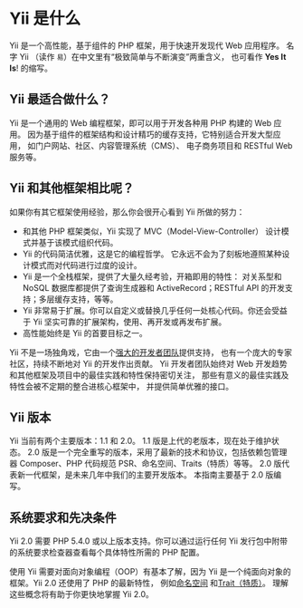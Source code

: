 Yii 是什么
===========

Yii 是一个高性能，基于组件的 PHP 框架，用于快速开发现代 Web 应用程序。
名字 Yii （读作 `易`）在中文里有“极致简单与不断演变”两重含义，
也可看作 **Yes It Is**! 的缩写。


Yii 最适合做什么？
---------------------

Yii 是一个通用的 Web 编程框架，即可以用于开发各种用 PHP 构建的 Web 应用。
因为基于组件的框架结构和设计精巧的缓存支持，它特别适合开发大型应用，
如门户网站、社区、内容管理系统（CMS）、
电子商务项目和 RESTful Web 服务等。


Yii 和其他框架相比呢？
-------------------------------------------

如果你有其它框架使用经验，那么你会很开心看到 Yii 所做的努力：

- 和其他 PHP 框架类似，Yii 实现了 MVC（Model-View-Controller）
  设计模式并基于该模式组织代码。
- Yii 的代码简洁优雅，这是它的编程哲学。
  它永远不会为了刻板地遵照某种设计模式而对代码进行过度的设计。
- Yii 是一个全栈框架，提供了大量久经考验，开箱即用的特性：
  对关系型和 NoSQL 数据库都提供了查询生成器和 
  ActiveRecord；RESTful API 的开发支持；多层缓存支持，等等。
- Yii 非常易于扩展。你可以自定义或替换几乎任何一处核心代码。你还会受益于 Yii 
  坚实可靠的扩展架构，使用、再开发或再发布扩展。
- 高性能始终是 Yii 的首要目标之一。

Yii 不是一场独角戏，它由一个[强大的开发者团队](https://www.yiiframework.com/team)提供支持，
也有一个庞大的专家社区，持续不断地对 Yii 的开发作出贡献。
Yii 开发者团队始终对 Web 开发趋势和其他框架及项目中的最佳实践和特性保持密切关注，
那些有意义的最佳实践及特性会被不定期的整合进核心框架中，
并提供简单优雅的接口。


Yii 版本
------------

Yii 当前有两个主要版本：1.1 和 2.0。 1.1 版是上代的老版本，现在处于维护状态。
2.0 版是一个完全重写的版本，采用了最新的技术和协议，包括依赖包管理器 Composer、PHP 代码规范 PSR、命名空间、Traits（特质）等等。 
2.0 版代表新一代框架，是未来几年中我们的主要开发版本。
本指南主要基于 2.0 版编写。


系统要求和先决条件
------------------------------

Yii 2.0 需要 PHP 5.4.0 或以上版本支持。你可以通过运行任何
Yii 发行包中附带的系统要求检查器查看每个具体特性所需的 PHP 配置。

使用 Yii 需要对面向对象编程（OOP）有基本了解，因为 Yii 是一个纯面向对象的框架。Yii 2.0 还使用了 PHP 的最新特性，
例如[命名空间](https://www.php.net/manual/en/language.namespaces.php)
和[Trait（特质）](https://secure.php.net/manual/en/language.oop5.traits.php)。
理解这些概念将有助于你更快地掌握 Yii 2.0。

